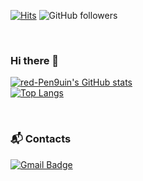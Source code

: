 [![Hits](https://hits.seeyoufarm.com/api/count/incr/badge.svg?url=https%3A%2F%2Fgithub.com%2Fred-Pen9uin&count_bg=%2379C83D&title_bg=%23555555&icon=&icon_color=%23E7E7E7&title=hits&edge_flat=false)](https://hits.seeyoufarm.com)
![GitHub followers](https://img.shields.io/github/followers/red-Pen9uin?style=social)

<br>

### Hi there 👋

[![red-Pen9uin's GitHub stats](https://github-readme-stats.vercel.app/api?username=red-Pen9uin)](https://github.com/anuraghazra/github-readme-stats)
<br/>
[![Top Langs](https://github-readme-stats.vercel.app/api/top-langs/?username=red-Pen9uin&exclude_repo=roll20CustomSheet)](https://github.com/anuraghazra/github-readme-stats)

<br>

### 📬 Contacts

[![Gmail Badge](https://img.shields.io/badge/Gmail-d14836?style=flat-square&logo=Gmail&logoColor=white&link=mailto:red.pen9uin@gmail.com)](mailto:red.pen9uin@gmail.com)

<!--
**red-Pen9uin/red-Pen9uin** is a ✨ _special_ ✨ repository because its `README.md` (this file) appears on your GitHub profile.

Here are some ideas to get you started:

- 🔭 I’m currently working on ...
- 🌱 I’m currently learning ...
- 👯 I’m looking to collaborate on ...
- 🤔 I’m looking for help with ...
- 💬 Ask me about ...
- 📫 How to reach me: ...
- 😄 Pronouns: ...
- ⚡ Fun fact: ...
-->

